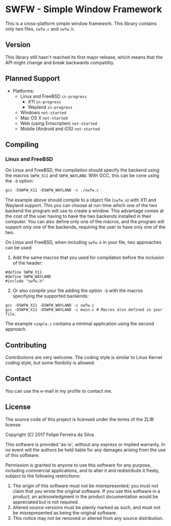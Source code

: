 # SWFW - Simple Window Framework

This is a cross-platform simple window framework. This library contains only two files, `swfw.c` and `swfw.h`.

## Version

This library still hasn't reached its first major release, which means that the API might change and break backwards compatility.

## Planned Support

- Platforms:
  - Linux and FreeBSD `in-progress`
    - X11 `in-progress`
    - Wayland `in-progress`
  - Windows `not-started`
  - Mac OS X `not-started`
  - Web (using Emscripten) `not-started`
  - Mobile (Android and iOS) `not-started`

## Compiling

### Linux and FreeBSD

On Linux and FreeBSD, the compilation should specify the backend using the macros `SWFW_X11` and `SWFW_WAYLAND`. With GCC, this can be cone using the `-D` option:

```Makefile
gcc -DSWFW_X11 -DSWFW_WAYLAND -c ./swfw.c
```

The example above should compile to a object file (`swfw.o`) with X11 and Wayland support. This you can choose at run-time which one of the two backend the program will use to create a window. This advantage comes at the cost of the user having to have the two backends installed in their computer. You can also define only one of the macros, and the program will support only one of the backends, requiring the user to have only one of the two.

On Linux and FreeBSD, when including `swfw.h` in your file, two approaches can be used:

1. Add the same macros that you used for compilation before the inclusion of the header:

```
#define SWFW_X11
#define SWFW_WAYLAND
#include "swfw.h"
```

2. Or also compile your file adding the option `-D` with the macros specifying the supported backends:

```
gcc -DSWFW_X11 -DSWFW_WAYLAND -c swfw.c
gcc -DSWFW_X11 -DSWFW_WAYLAND -c main.c # Macros also defined in your file.
```

The example `simple.c` contains a minimal application using the second approach.

## Contributing

Contributions are very welcome. The coding style is similar to Linux Kernel coding style, but some flexibiliy is allowed.

## Contact

You can use the e-mail in my profile to contact me.

## License

The source code of this project is licensed under the terms of the ZLIB license:

Copyright (C) 2017 Felipe Ferreira da Silva

This software is provided 'as-is', without any express or implied warranty. In
no event will the authors be held liable for any damages arising from the use of
this software.

Permission is granted to anyone to use this software for any purpose, including
commercial applications, and to alter it and redistribute it freely, subject to
the following restrictions:

  1. The origin of this software must not be misrepresented; you must not claim
     that you wrote the original software. If you use this software in a
     product, an acknowledgment in the product documentation would be
     appreciated but is not required.
  2. Altered source versions must be plainly marked as such, and must not be
     misrepresented as being the original software.
  3. This notice may not be removed or altered from any source distribution.
